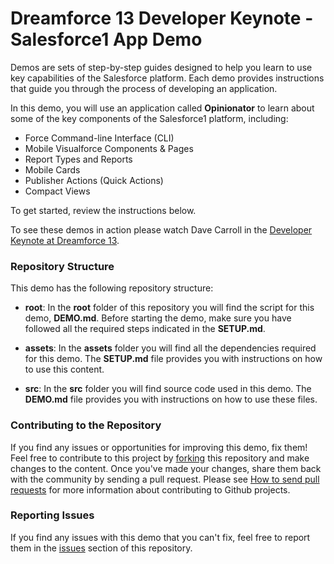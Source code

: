 # Dreamforce 13 Developer Keynote - Salesforce1 App Demo #

Demos are sets of step-by-step guides designed to help you learn to use key capabilities of the Salesforce platform. Each demo provides instructions that guide you through the process of developing an application.

In this demo, you will use an application called **Opinionator** to learn about some of the key components of the Salesforce1 platform, including:

- Force Command-line Interface (CLI)
- Mobile Visualforce Components & Pages
- Report Types and Reports
- Mobile Cards
- Publisher Actions (Quick Actions)
- Compact Views

To get started, review the instructions below.

To see these demos in action please watch Dave Carroll in the [Developer Keynote at Dreamforce 13](http://www.youtube.com/watch?v=KELBWQIVcfk&list=PLScnZWsj0lrRCMuciE0La1_iKtCPt4Kka).

### Repository Structure ###

This demo has the following repository structure:

- **root**: In the **root** folder of this repository you will find the script for this demo, **DEMO.md**. Before starting the demo, make sure you have followed all the required steps indicated in the **SETUP.md**.

- **assets**: In the **assets** folder you will find all the dependencies required for this demo. The **SETUP.md** file provides you with instructions on how to use this content.

- **src**: In the **src** folder you will find source code used in this demo. The **DEMO.md** file provides you with instructions on how to use these files.

### Contributing to the Repository ###

If you find any issues or opportunities for improving this demo, fix them!  Feel free to contribute to this project by [forking](http://help.github.com/fork-a-repo/) this repository and make changes to the content.  Once you've made your changes, share them back with the community by sending a pull request. Please see [How to send pull requests](http://help.github.com/send-pull-requests/) for more information about contributing to Github projects.

### Reporting Issues ###

If you find any issues with this demo that you can't fix, feel free to report them in the [issues](https://github.com/developerforce/demo-df13-devkeynote-s1app/issues) section of this repository.
